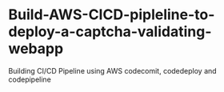 # Build-AWS-CICD-pipleline-to-deploy-a-captcha-validating-webapp
Building CI/CD Pipeline using AWS codecomit, codedeploy and codepipeline 
